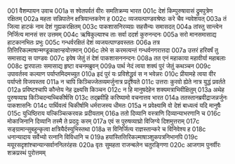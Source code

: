 001	वैशम्पायन उवाच
001a	स श्वेतपर्वतं वीरः समतिक्रम्य भारत
001c	देशं किम्पुरुषावासं द्रुमपुत्रेण रक्षितम्
002a	महता सन्निपातेन क्षत्रियान्तकरेण ह
002c	व्यजयत्पाण्डवश्रेष्ठः करे चैव न्यवेशयत्
003a	तं जित्वा हाटकं नाम देशं गुह्यकरक्षितम्
003c	पाकशासनिरव्यग्रः सहसैन्यः समासदत्
004a	तांस्तु सान्त्वेन निर्जित्य मानसं सर उत्तमम्
004c	ऋषिकुल्याश्च ताः सर्वा ददर्श कुरुनन्दनः
005a	सरो मानसमासाद्य हाटकानभितः प्रभुः
005c	गन्धर्वरक्षितं देशं व्यजयत्पाण्डवस्ततः
006a	तत्र तित्तिरिकल्माषान्मण्डूकाक्षान्हयोत्तमान्
006c	लेभे स करमत्यन्तं गन्धर्वनगरात्तदा
007a	उत्तरं हरिवर्षं तु समासाद्य स पाण्डवः
007c	इयेष जेतुं तं देशं पाकशासननन्दनः
008a	तत एनं महाकाया महावीर्या महाबलाः
008c	द्वारपालाः समासाद्य हृष्टा वचनमब्रुवन्
009a	पार्थ नेदं त्वया शक्यं पुरं जेतुं कथञ्चन
009c	उपावर्तस्व कल्याण पर्याप्तमिदमच्युत
010a	इदं पुरं यः प्रविशेद्ध्रुवं स न भवेन्नरः
010c	प्रीयामहे त्वया वीर पर्याप्तो विजयस्तव
011a	न चापि किञ्चिज्जेतव्यमर्जुनात्र प्रदृश्यते
011c	उत्तराः कुरवो ह्येते नात्र युद्धं प्रवर्तते
012a	प्रविष्टश्चापि कौन्तेय नेह द्रक्ष्यसि किञ्चन
012c	न हि मानुषदेहेन शक्यमत्राभिवीक्षितुम्
013a	अथेह पुरुषव्याघ्र किञ्चिदन्यच्चिकीर्षसि
013c	तद्ब्रवीहि करिष्यामो वचनात्तव भारत
014a	ततस्तानब्रवीद्राजन्नर्जुनः पाकशासनिः
014c	पार्थिवत्वं चिकीर्षामि धर्मराजस्य धीमतः
015a	न प्रवेक्ष्यामि वो देशं बाध्यत्वं यदि मानुषैः
015c	युधिष्ठिराय यत्किञ्चित्करवन्नः प्रदीयताम्
016a	ततो दिव्यानि वस्त्राणि दिव्यान्याभरणानि च
016c	मोकाजिनानि दिव्यानि तस्मै ते प्रददुः करम्
017a	एवं स पुरुषव्याघ्रो विजिग्ये दिशमुत्तराम्
017c	सङ्ग्रामान्सुबहून्कृत्वा क्षत्रियैर्दस्युभिस्तथा
018a	स विनिर्जित्य राज्ञस्तान्करे च विनिवेश्य ह
018c	धनान्यादाय सर्वेभ्यो रत्नानि विविधानि च
019a	हयांस्तित्तिरिकल्माषाञ्शुकपत्रनिभानपि
019c	मयूरसदृशांश्चान्यान्सर्वाननिलरंहसः
020a	वृतः सुमहता राजन्बलेन चतुरङ्गिणा
020c	आजगाम पुनर्वीरः शक्रप्रस्थं पुरोत्तमम्
